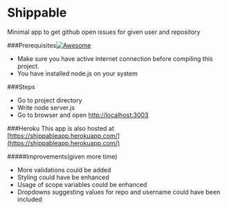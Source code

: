 # Shippable
Minimal app to get github open issues for given user and repository

###Prerequisites[![Awesome](https://cdn.rawgit.com/sindresorhus/awesome/d7305f38d29fed78fa85652e3a63e154dd8e8829/media/badge.svg)](https://github.com/sindresorhus/awesome)
<ul>
<li>Make sure you have active internet connection before compiling this project.</li>
<li>You have installed node.js on your system</li>
</ul>


###Steps
* Go to project directory
* Write node server.js 
* Go to browser and open [http://localhost:3003](http://localhost:3003)

###Heroku
This app is also hosted at [https://shippableapp.herokuapp.com/](https://shippableapp.herokuapp.com/)

#####Improvements(given more time)
* More validations could be added
* Styling could have be enhanced
* Usage of scope variables could be enhanced
* Dropdowns suggesting values for repo and username could have been included





